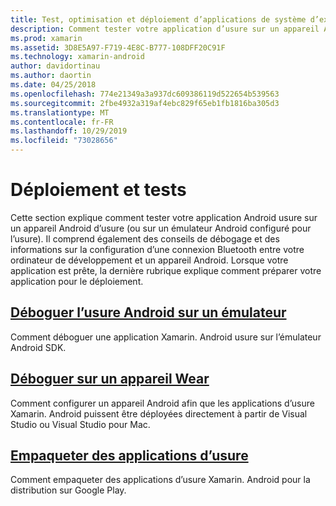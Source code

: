 ```yaml
---
title: Test, optimisation et déploiement d’applications de système d’exploitation d’usure
description: Comment tester votre application d’usure sur un appareil Android (ou un émulateur) et la préparer pour le déploiement.
ms.prod: xamarin
ms.assetid: 3D8E5A97-F719-4E8C-B777-108DFF20C91F
ms.technology: xamarin-android
author: davidortinau
ms.author: daortin
ms.date: 04/25/2018
ms.openlocfilehash: 774e21349a3a937dc609386119d522654b539563
ms.sourcegitcommit: 2fbe4932a319af4ebc829f65eb1fb1816ba305d3
ms.translationtype: MT
ms.contentlocale: fr-FR
ms.lasthandoff: 10/29/2019
ms.locfileid: "73028656"
---
```

# <a name="deployment-and-testing"></a>Déploiement et tests

Cette section explique comment tester votre application Android usure sur un appareil Android d’usure (ou sur un émulateur Android configuré pour l’usure). Il comprend également des conseils de débogage et des informations sur la configuration d’une connexion Bluetooth entre votre ordinateur de développement et un appareil Android.
Lorsque votre application est prête, la dernière rubrique explique comment préparer votre application pour le déploiement.

## <a name="debug-android-wear-on-an-emulatorandroidweardeploy-testdebug-on-emulatormd"></a>[Déboguer l’usure Android sur un émulateur](~/android/wear/deploy-test/debug-on-emulator.md)

Comment déboguer une application Xamarin. Android usure sur l’émulateur Android SDK.

## <a name="debug-on-a-wear-deviceandroidweardeploy-testdebug-on-devicemd"></a>[Déboguer sur un appareil Wear](~/android/wear/deploy-test/debug-on-device.md)

Comment configurer un appareil Android afin que les applications d’usure Xamarin. Android puissent être déployées directement à partir de Visual Studio ou Visual Studio pour Mac.

## <a name="packaging-wear-appsandroidweardeploy-testpackagingmd"></a>[Empaqueter des applications d’usure](~/android/wear/deploy-test/packaging.md)

Comment empaqueter des applications d’usure Xamarin. Android pour la distribution sur Google Play.

